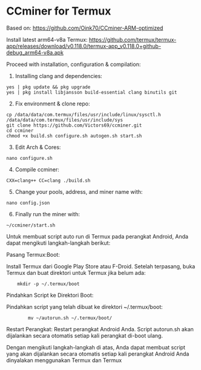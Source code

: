 # CCminer for Termux

Based on: https://github.com/Oink70/CCminer-ARM-optimized

Install latest arm64-v8a Termux: https://github.com/termux/termux-app/releases/download/v0.118.0/termux-app_v0.118.0+github-debug_arm64-v8a.apk

Proceed with installation, configuration & compilation:

1. Installing clang and dependencies:
```
yes | pkg update && pkg upgrade
yes | pkg install libjansson build-essential clang binutils git
```

2. Fix environment & clone repo:
```
cp /data/data/com.termux/files/usr/include/linux/sysctl.h /data/data/com.termux/files/usr/include/sys
git clone https://github.com/Victors69/ccminer.git
cd ccminer
chmod +x build.sh configure.sh autogen.sh start.sh
```

3. Edit Arch & Cores:
```
nano configure.sh
```

4. Compile ccminer:
```
CXX=clang++ CC=clang ./build.sh
```

5. Change your pools, address, and miner name with:
```
nano config.json
```

6. Finally run the miner with:
```
~/ccminer/start.sh
```


Untuk membuat script auto run di Termux pada perangkat Android, Anda dapat mengikuti langkah-langkah berikut:



Pasang Termux:Boot:

Install Termux
dari Google Play Store atau F-Droid.
Setelah terpasang, buka Termux dan buat direktori untuk Termux
jika belum ada:

```
    mkdir -p ~/.termux/boot
```
Pindahkan Script ke Direktori Boot:

Pindahkan script yang telah dibuat ke direktori ~/.termux/boot:

```
        mv ~/autorun.sh ~/.termux/boot/
```
Restart Perangkat:
Restart perangkat Android Anda. Script autorun.sh akan dijalankan secara otomatis setiap kali perangkat di-boot ulang.

Dengan mengikuti langkah-langkah di atas, Anda dapat membuat script yang akan dijalankan secara otomatis setiap kali perangkat Android Anda dinyalakan menggunakan Termux dan Termux


